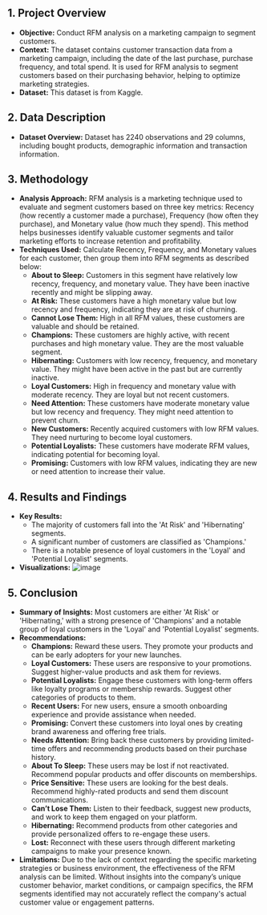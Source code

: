 ## 1. Project Overview
- **Objective:** Conduct RFM analysis on a marketing campaign to segment customers.
- **Context:** The dataset contains customer transaction data from a marketing campaign, including the date of the last purchase, purchase frequency, and total spend. It is used for RFM analysis to segment customers based on their purchasing behavior, helping to optimize marketing strategies.
- **Dataset:** This dataset is from Kaggle.

## 2. Data Description
- **Dataset Overview:** Dataset has 2240 observations and 29 columns, including bought products, demographic information and transaction information.

## 3. Methodology
- **Analysis Approach:** RFM analysis is a marketing technique used to evaluate and segment customers based on three key metrics: Recency (how recently a customer made a purchase), Frequency (how often they purchase), and Monetary value (how much they spend). This method helps businesses identify valuable customer segments and tailor marketing efforts to increase retention and profitability.
- **Techniques Used:** Calculate Recency, Frequency, and Monetary values for each customer, then group them into RFM segments as described below:
  - **About to Sleep:** Customers in this segment have relatively low recency, frequency, and monetary value. They have been inactive recently and might be slipping away.
  - **At Risk:** These customers have a high monetary value but low recency and frequency, indicating they are at risk of churning.
  - **Cannot Lose Them:** High in all RFM values, these customers are valuable and should be retained.
  - **Champions:** These customers are highly active, with recent purchases and high monetary value. They are the most valuable segment.
  - **Hibernating:** Customers with low recency, frequency, and monetary value. They might have been active in the past but are currently inactive.
  - **Loyal Customers:** High in frequency and monetary value with moderate recency. They are loyal but not recent customers.
  - **Need Attention:** These customers have moderate monetary value but low recency and frequency. They might need attention to prevent churn.
  - **New Customers:** Recently acquired customers with low RFM values. They need nurturing to become loyal customers.
  - **Potential Loyalists:** These customers have moderate RFM values, indicating potential for becoming loyal.
  - **Promising:** Customers with low RFM values, indicating they are new or need attention to increase their value.


## 4. Results and Findings
- **Key Results:**
  - The majority of customers fall into the 'At Risk' and 'Hibernating' segments.
  - A significant number of customers are classified as 'Champions.'
  - There is a notable presence of loyal customers in the 'Loyal' and 'Potential Loyalist' segments.
- **Visualizations:** 
![image](https://github.com/user-attachments/assets/7abc530d-1146-4fc2-ac11-07bb24d9cde6)

## 5. Conclusion
- **Summary of Insights:** Most customers are either 'At Risk' or 'Hibernating,' with a strong presence of 'Champions' and a notable group of loyal customers in the 'Loyal' and 'Potential Loyalist' segments.
- **Recommendations:**
  - **Champions:** Reward these users. They promote your products and can be early adopters for your new launches.
  - **Loyal Customers:** These users are responsive to your promotions. Suggest higher-value products and ask them for reviews.
  - **Potential Loyalists:** Engage these customers with long-term offers like loyalty programs or membership rewards. Suggest other categories of products to them.
  - **Recent Users:** For new users, ensure a smooth onboarding experience and provide assistance when needed.
  - **Promising:** Convert these customers into loyal ones by creating brand awareness and offering free trials.
  - **Needs Attention:** Bring back these customers by providing limited-time offers and recommending products based on their purchase history.
  - **About To Sleep:** These users may be lost if not reactivated. Recommend popular products and offer discounts on memberships.
  - **Price Sensitive:** These users are looking for the best deals. Recommend highly-rated products and send them discount communications.
  - **Can’t Lose Them:** Listen to their feedback, suggest new products, and work to keep them engaged on your platform.
  - **Hibernating:** Recommend products from other categories and provide personalized offers to re-engage these users.
  - **Lost:** Reconnect with these users through different marketing campaigns to make your presence known.
- **Limitations:** Due to the lack of context regarding the specific marketing strategies or business environment, the effectiveness of the RFM analysis can be limited. Without insights into the company’s unique customer behavior, market conditions, or campaign specifics, the RFM segments identified may not accurately reflect the company's actual customer value or engagement patterns.
